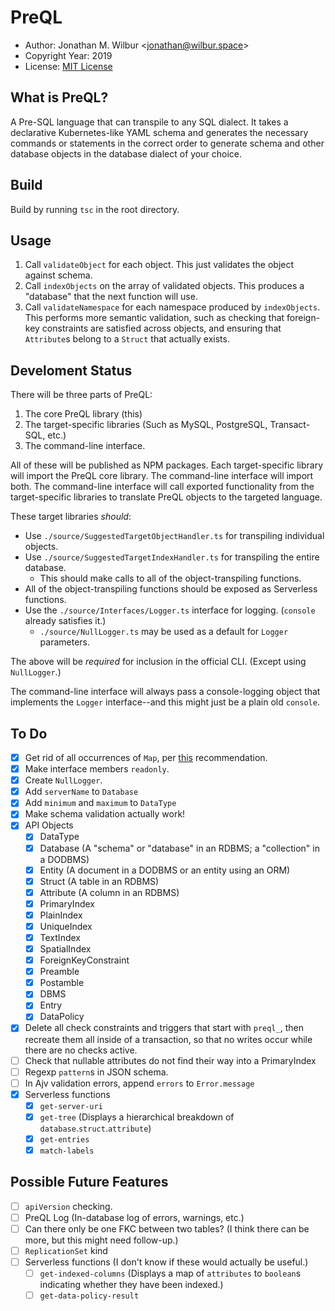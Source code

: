 # PreQL

* Author: Jonathan M. Wilbur <[jonathan@wilbur.space](mailto:jonathan@wilbur.space)>
* Copyright Year: 2019
* License: [MIT License](https://mit-license.org/)

## What is PreQL?

A Pre-SQL language that can transpile to any SQL dialect. It takes a declarative
Kubernetes-like YAML schema and generates the necessary commands or statements
in the correct order to generate schema and other database objects in the
database dialect of your choice.

## Build

Build by running `tsc` in the root directory.

## Usage

1.  Call `validateObject` for each object. This just validates the object against schema.
2.  Call `indexObjects` on the array of validated objects. This produces a
    "database" that the next function will use.
3.  Call `validateNamespace` for each namespace produced by `indexObjects`.
    This performs more semantic validation, such as checking that foreign-key
    constraints are satisfied across objects, and ensuring that `Attribute`s
    belong to a `Struct` that actually exists.

## Develoment Status

There will be three parts of PreQL:

1. The core PreQL library (this)
2. The target-specific libraries (Such as MySQL, PostgreSQL, Transact-SQL, etc.)
3. The command-line interface.

All of these will be published as NPM packages. Each target-specific library will
import the PreQL core library. The command-line interface will import both. The
command-line interface will call exported functionality from the target-specific
libraries to translate PreQL objects to the targeted language.

These target libraries _should_:

- Use `./source/SuggestedTargetObjectHandler.ts` for transpiling individual objects.
- Use `./source/SuggestedTargetIndexHandler.ts` for transpiling the entire database.
  - This should make calls to all of the object-transpiling functions.
- All of the object-transpiling functions should be exposed as Serverless functions.
- Use the `./source/Interfaces/Logger.ts` interface for logging. (`console` already satisfies it.)
  - `./source/NullLogger.ts` may be used as a default for `Logger` parameters.

The above will be _required_ for inclusion in the official CLI. (Except using `NullLogger`.)

The command-line interface will always pass a console-logging object that
implements the `Logger` interface--and this might just be a plain old `console`.

## To Do

- [x] Get rid of all occurrences of `Map`, per [this](https://stackoverflow.com/questions/46066343/convert-typescript-mapstring-string-to-json-string-representation) recommendation.
- [x] Make interface members `readonly`.
- [x] Create `NullLogger`.
- [x] Add `serverName` to `Database`
- [x] Add `minimum` and `maximum` to `DataType`
- [x] Make schema validation actually work!
- [x] API Objects
  - [x] DataType
  - [x] Database (A "schema" or "database" in an RDBMS; a "collection" in a DODBMS)
  - [x] Entity (A document in a DODBMS or an entity using an ORM)
  - [x] Struct (A table in an RDBMS)
  - [x] Attribute (A column in an RDBMS)
  - [x] PrimaryIndex
  - [x] PlainIndex
  - [x] UniqueIndex
  - [x] TextIndex
  - [x] SpatialIndex
  - [x] ForeignKeyConstraint
  - [x] Preamble
  - [x] Postamble
  - [x] DBMS
  - [x] Entry
  - [x] DataPolicy
- [x] Delete all check constraints and triggers that start with `preql_`, then recreate them all inside of a transaction, so that no writes occur while there are no checks active.
- [ ] Check that nullable attributes do not find their way into a PrimaryIndex
- [ ] Regexp `pattern`s in JSON schema.
- [ ] In Ajv validation errors, append `errors` to `Error.message`
- [x] Serverless functions
  - [x] `get-server-uri`
  - [x] `get-tree` (Displays a hierarchical breakdown of `database`.`struct`.`attribute`)
  - [x] `get-entries`
  - [x] `match-labels`

## Possible Future Features

- [ ] `apiVersion` checking.
- [ ] PreQL Log (In-database log of errors, warnings, etc.)
- [ ] Can there only be one FKC between two tables? (I think there can be more, but this might need follow-up.)
- [ ] `ReplicationSet` kind
- [ ] Serverless functions (I don't know if these would actually be useful.)
  - [ ] `get-indexed-columns` (Displays a map of `attributes` to `boolean`s indicating whether they have been indexed.)
  - [ ] `get-data-policy-result`